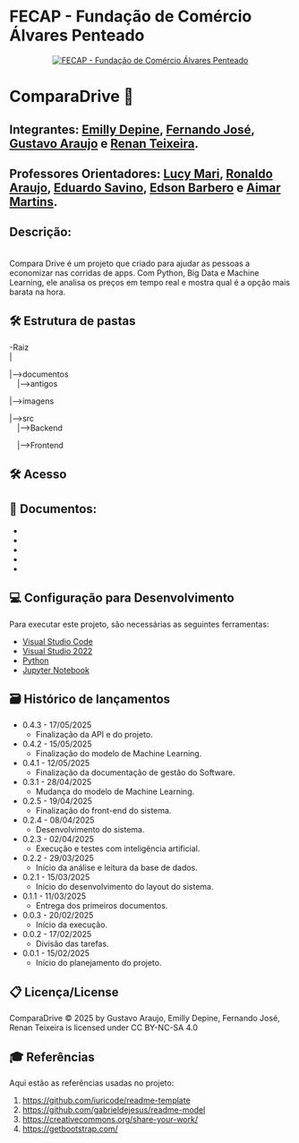 # FECAP - Fundação de Comércio Álvares Penteado

<p align="center">
<a href= "https://www.fecap.br/"><img src="https://encrypted-tbn0.gstatic.com/images?q=tbn:ANd9GcRhZPrRa89Kma0ZZogxm0pi-tCn_TLKeHGVxywp-LXAFGR3B1DPouAJYHgKZGV0XTEf4AE&usqp=CAU" alt="FECAP - Fundação de Comércio Álvares Penteado" border="0"></a>
</p>

# ComparaDrive 🚗

## Integrantes: <a href="https://www.linkedin.com/in/emillydepine/">Emilly Depine</a>, <a href="https://www.linkedin.com/in/fernando-jos%C3%A9-dos-santos-a7a449135/">Fernando José</a>, <a href="https://www.linkedin.com/in/gustavo-santos-543853246/">Gustavo Araujo</a> e <a href="https://www.linkedin.com/in/renan-teixeira-pinheiro-62b550238/">Renan Teixeira</a>.

## Professores Orientadores: <a href="https://www.linkedin.com/in/lucymari/?originalSubdomain=br">Lucy Mari</a>, <a href="https://www.linkedin.com/in/ronaldo-araujo-pinto-3542811a/">Ronaldo Araujo</a>, <a href="https://www.linkedin.com/in/eduardo-savino-gomes-77833a10/">Eduardo Savino</a>, <a href="https://www.linkedin.com/in/edsonbarbero/">Edson Barbero</a> e <a href="https://www.linkedin.com/in/aimarlopes/">Aimar Martins</a>.



<p align="center">

## Descrição:
<br>Compara Drive é um projeto que criado para ajudar as pessoas a economizar nas corridas de apps. Com Python, Big Data e Machine Learning, ele analisa os preços em tempo real e mostra qual é a opção mais barata na hora.<br>

## 🛠 Estrutura de pastas

-Raiz<br>
|<br>

|-->documentos<br>
  &emsp;|-->antigos<br>
  
|-->imagens<br>

|-->src<br>
  &emsp;|-->Backend<br>
  
  &emsp;|-->Frontend<br>


## 🛠 Acesso

<b></a></b>

<b></b>

## 📂 Documentos:
- <b></a></b>
- <b> </a></b>
- <b></a></b>
- <b></a></b>
- <b></a></b>



## 💻 Configuração para Desenvolvimento
Para executar este projeto, são necessárias as seguintes ferramentas:

<b></a></b>
- [Visual Studio Code](https://code.visualstudio.com/)
- [Visual Studio 2022](https://visualstudio.microsoft.com/vs/)
- [Python](https://www.python.org/)
- [Jupyter Notebook](https://jupyter.org/)
<b></a></b>



## 🗃 Histórico de lançamentos

* 0.4.3 - 17/05/2025
    * Finalização da API e do projeto.
* 0.4.2 - 15/05/2025
    * Finalização do modelo de Machine Learning.
* 0.4.1 - 12/05/2025
    * Finalização da documentação de gestão do Software.
* 0.3.1 - 28/04/2025
    * Mudança do modelo de Machine Learning.
* 0.2.5 - 19/04/2025
    * Finalização do front-end do sistema.
* 0.2.4 - 08/04/2025
    * Desenvolvimento do sistema.
* 0.2.3 - 02/04/2025
    * Execução e testes com inteligência artificial.
* 0.2.2 - 29/03/2025
    * Início da análise e leitura da base de dados.
* 0.2.1 - 15/03/2025
    * Início do desenvolvimento do layout do sistema.
* 0.1.1 - 11/03/2025
    * Entrega dos primeiros documentos.
* 0.0.3 - 20/02/2025
    * Início da execução.
* 0.0.2 - 17/02/2025
    * Divisão das tarefas.
* 0.0.1 -  15/02/2025
    * Início do planejamento do projeto.

## 📋 Licença/License
<p>ComparaDrive © 2025 by Gustavo Araujo, Emilly Depine, Fernando José, Renan Teixeira is licensed under CC BY-NC-SA 4.0 </a></p>

## 🎓 Referências

Aqui estão as referências usadas no projeto:

1. https://github.com/iuricode/readme-template  
2. https://github.com/gabrieldejesus/readme-model  
3. https://creativecommons.org/share-your-work/  
4. https://getbootstrap.com/  

